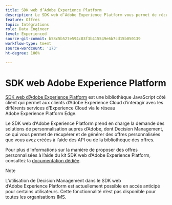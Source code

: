 ```yaml
---
title: SDK web d’Adobe Experience Platform
description: Le SDK web d’Adobe Experience Platform vous permet de récupérer et de générer des offres personnalisées que vous avez créées à l’aide des API ou de la bibliothèque des offres.
feature: Offres
topic: Intégrations
role: Data Engineer
level: Experienced
source-git-commit: b58c5b527e594c03f3b415549e6b7cd15b050139
workflow-type: tm+mt
source-wordcount: '173'
ht-degree: 100%

---
```


# SDK web Adobe Experience Platform

[SDK web d’Adobe Experience Platform](https://experienceleague.adobe.com/docs/experience-platform/edge/home.html?lang=fr#video-overview) est une bibliothèque JavaScript côté client qui permet aux clients d’Adobe Experience Cloud d’interagir avec les différents services d’Experience Cloud via le réseau Adobe Experience Platform Edge.

Le SDK web d’Adobe Experience Platform prend en charge la demande des solutions de personnalisation auprès d’Adobe, dont Decision Management, ce qui vous permet de récupérer et de générer des offres personnalisées que vous avez créées à l’aide des API ou de la bibliothèque des offres.

Pour plus d’informations sur la manière de proposer des offres personnalisées à l’aide du kit SDK web d’Adobe Experience Platform, consultez la [documentation dédiée](https://experienceleague.adobe.com/docs/experience-platform/edge/personalization/offer-decisioning/offer-decisioning-overview.html?lang=fr#enabling-offer-decisioning).

>[!NOTE]
>
>L’utilisation de Decision Management dans le SDK web d’Adobe Experience Platform est actuellement possible en accès anticipé pour certains utilisateurs. Cette fonctionnalité n’est pas disponible pour toutes les organisations IMS.
